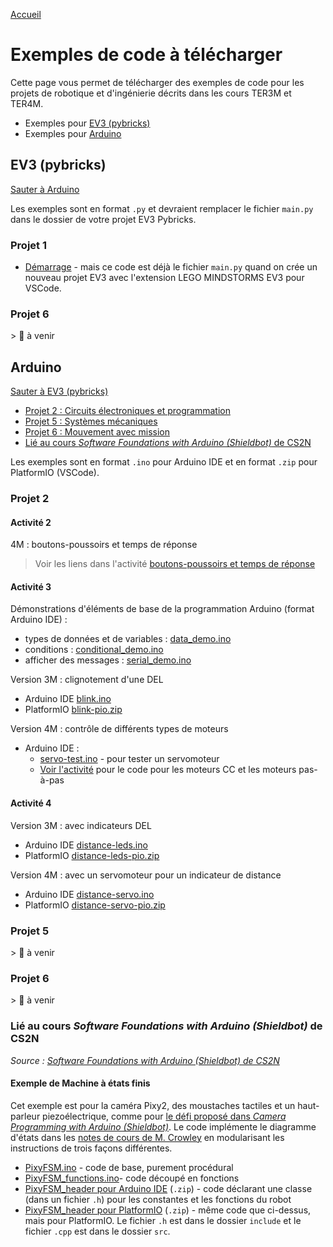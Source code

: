[Accueil](../index.md)

# Exemples de code à télécharger

Cette page vous permet de télécharger des exemples de code pour les projets de robotique et d'ingénierie décrits dans les cours TER3M et TER4M.

- Exemples pour [EV3 (pybricks)](#ev3-pybricks)
- Exemples pour [Arduino](#arduino)

## EV3 (pybricks)

[Sauter à Arduino](#arduino)

Les exemples sont en format `.py` et devraient remplacer le fichier `main.py` dans le dossier de votre projet EV3 Pybricks.

### Projet 1

- [Démarrage](./pybricks/starter.py) - mais ce code est déjà le fichier `main.py` quand on crée un nouveau projet EV3 avec l'extension LEGO MINDSTORMS EV3 pour VSCode.

### Projet 6

­> 🚧 à venir

## Arduino

[Sauter à EV3 (pybricks)](#ev3-pybricks)

- [Projet 2 : Circuits électroniques et programmation](#projet-2)
- [Projet 5 : Systèmes mécaniques](#projet-5)
- [Projet 6 : Mouvement avec mission](#projet-6)
- [Lié au cours _Software Foundations with Arduino (Shieldbot)_ de CS2N](#lié-au-cours-software-foundations-with-arduino-shieldbot-de-cs2n)

Les exemples sont en format `.ino` pour Arduino IDE et en format `.zip` pour PlatformIO (VSCode).

### Projet 2

#### Activité 2

4M : boutons-poussoirs et temps de réponse

> Voir les liens dans l'activité [boutons-poussoirs et temps de réponse](../p2-4m_act2.md)

#### Activité 3

Démonstrations d'éléments de base de la programmation Arduino (format Arduino IDE) :

- types de données et de variables : [data_demo.ino](./arduinoide/data_demo.ino)
- conditions : [conditional_demo.ino](./arduinoide/conditional_demo.ino)
- afficher des messages : [serial_demo.ino](./arduinoide/serial_demo.ino)

Version 3M : clignotement d'une DEL

- Arduino IDE [blink.ino](./arduinoide/blink.ino)
- PlatformIO [blink-pio.zip](./platformio/blink-pio.zip)

Version 4M : contrôle de différents types de moteurs

- Arduino IDE :
  - [servo-test.ino](./arduinoide/servo-test.ino) - pour tester un servomoteur
  - [Voir l'activité](../p2-4m_act3.md) pour le code pour les moteurs CC et les moteurs pas-à-pas

#### Activité 4

Version 3M : avec indicateurs DEL

- Arduino IDE [distance-leds.ino](./arduinoide/distance-leds.ino)
- PlatformIO [distance-leds-pio.zip](./platformio/distance-leds-pio.zip)

Version 4M : avec un servomoteur pour un indicateur de distance

- Arduino IDE [distance-servo.ino](./arduinoide/distance-servo.ino)
- PlatformIO [distance-servo-pio.zip](./platformio/distance-servo-pio.zip)

### Projet 5

­> 🚧 à venir

### Projet 6

­> 🚧 à venir


### Lié au cours _Software Foundations with Arduino (Shieldbot)_ de CS2N

_Source : [Software Foundations with Arduino (Shieldbot) de CS2N](https://www.cs2n.org/u/track_progress?id=290)_

#### Exemple de Machine à états finis

Cet exemple est pour la caméra Pixy2, des moustaches tactiles et un haut-parleur piezoélectrique, comme pour [le défi proposé dans _Camera Programming with Arduino (Shieldbot)_](https://www.cs2n.org/u/mp/badge_pages/233). Le code implémente le diagramme d'états dans les [notes de cours de M. Crowley](https://docs.google.com/document/d/1LxZwPFYOOgUi6hL9_VkzVpgnHcKnO2U3EskbVziUh4s/view) en modularisant les instructions de trois façons différentes.

- [PixyFSM.ino](./arduinoide/PixyFSM.ino) - code de base, purement procédural
- [PixyFSM_functions.ino](./arduinoide/PixyFSM_functions.ino)- code découpé en fonctions
- [PixyFSM_header pour Arduino IDE](./arduinoide/PixyFSM_header.zip) (`.zip`) - code déclarant une classe (dans un fichier `.h`) pour les constantes et les fonctions du robot
- [PixyFSM_header pour PlatformIO](./platformio/PixyFSM_header_pio.zip) (`.zip`) - même code que ci-dessus, mais pour PlatformIO. Le fichier `.h` est dans le dossier `include` et le fichier `.cpp` est dans le dossier `src`.
